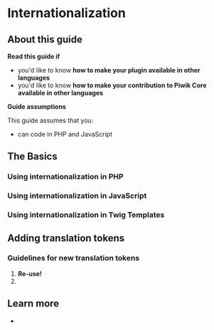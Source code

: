 # Internationalization

<!-- Meta (to be deleted)
Purpose:
- describe how to make plugins/contributions available in different languages,
- describe how to use internationalization in twig templates & in PHP code,
- describe how to create new translation keys (ie, reuse as much as possible),
- describe how plugin developers can use otrance (possible?)

Audience: plugin developers

Expected Result: 

Notes: 

What's missing? (stuff in my list that was not in when I wrote the 1st draft)
-->

## About this guide

**Read this guide if**

* you'd like to know **how to make your plugin available in other languages**
* you'd like to know **how to make your contribution to Piwik Core available in other languages**

**Guide assumptions**

This guide assumes that you:

* can code in PHP and JavaScript

## The Basics

<!-- desc. of how it's accomplished. define terms like 'translation token' -->

### Using internationalization in PHP

### Using internationalization in JavaScript

### Using internationalization in Twig Templates

## Adding translation tokens

<!-- basic steps -->

### Guidelines for new translation tokens

1. **Re-use!**
2. 

## Learn more

* 
